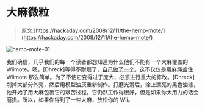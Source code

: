 # 大麻微粒

> 原文:[https://hackaday.com/2008/12/11/the-hemp-mote/](https://hackaday.com/2008/12/11/the-hemp-mote/)

![hemp-mote-01](../Images/b0dcedd8c53f9466b5b0ad0df7c56a33.png "hemp-mote-01")

我们确信，几乎我们的每一个读者都想知道为什么他们不能有一个大麻覆盖的 Wiimote。嗯，[Dhreck]等得不耐烦了，[自己做了一个](http://www.dhreck.com/2008/12/11/endtroducing-the-hemp-mote/)。这不仅仅是用麻绳盖住 Wiimote 那么简单。为了不使它变得过于庞大，必须进行重大的修改。[Dhreck]削掉大部分外壳，然后用模型油灰重新制作。打磨光滑后，涂上漂亮的黑色油漆，他开始了用大麻包裹它的艰苦过程。它仍然工作得很好，但是如果你太用力的话会磨损。所以，如果你得到了一些大麻，放松你的 Wii。